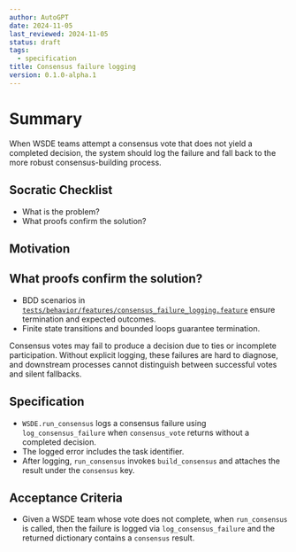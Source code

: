 ```yaml
---
author: AutoGPT
date: 2024-11-05
last_reviewed: 2024-11-05
status: draft
tags:
  - specification
title: Consensus failure logging
version: 0.1.0-alpha.1
---
```


# Summary

When WSDE teams attempt a consensus vote that does not yield a completed decision, the system should log the failure and fall back to the more robust consensus-building process.

## Socratic Checklist
- What is the problem?
- What proofs confirm the solution?

## Motivation

## What proofs confirm the solution?
- BDD scenarios in [`tests/behavior/features/consensus_failure_logging.feature`](../../tests/behavior/features/consensus_failure_logging.feature) ensure termination and expected outcomes.
- Finite state transitions and bounded loops guarantee termination.


Consensus votes may fail to produce a decision due to ties or incomplete participation. Without explicit logging, these failures are hard to diagnose, and downstream processes cannot distinguish between successful votes and silent fallbacks.

## Specification

- `WSDE.run_consensus` logs a consensus failure using `log_consensus_failure` when `consensus_vote` returns without a completed decision.
- The logged error includes the task identifier.
- After logging, `run_consensus` invokes `build_consensus` and attaches the result under the `consensus` key.

## Acceptance Criteria

- Given a WSDE team whose vote does not complete,
  when `run_consensus` is called,
  then the failure is logged via `log_consensus_failure`
  and the returned dictionary contains a `consensus` result.
